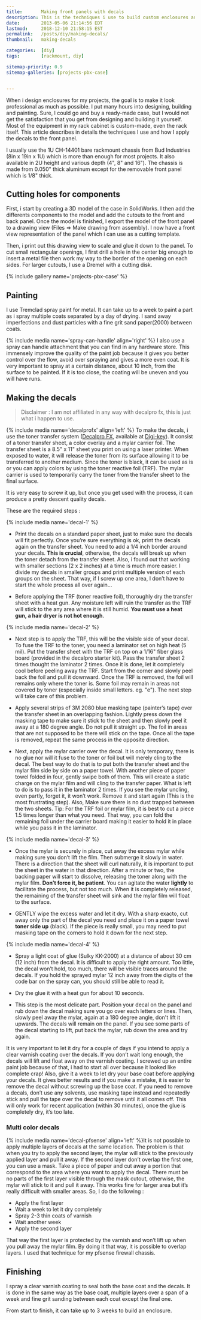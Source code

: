 ```yaml
---
title:       Making front panels with decals
description: This is the techniques i use to build custom enclosures and how i make decals.
date:        2013-05-06 21:14:56 EDT
lastmod:     2018-12-10 21:58:15 EST
permalink:   /posts/diy/making-decals/
thumbnail:   making-decals

categories:  [diy]
tags:        [rackmount, diy]

sitemap-priority: 0.9
sitemap-galleries: [projects-pbx-case]


---
```



When i design enclosures for my projects, the goal is to make it look professional as much as possible. I put many hours into designing, building and painting. Sure, I could go and buy a ready-made case, but I would not get the satisfaction that you get from designing and building it yourself. Most of the equipment in my rack cabinet is custom-made, even the rack itself. This article describes in details the techniques I use and how I apply the decals to the front panel.

<!--more-->

I usually use the 1U CH-14401 bare rackmount chassis from Bud Industries (8in x 19in x 1U) which is more than enough for most projects. It also available in 2U height and various depth (4", 8" and 16"). The chassis is made from 0.050" thick aluminum except for the removable front panel which is 1/8" thick.


## Cutting holes for components

First, i start by creating a 3D model of the case in SolidWorks. I then add the differents components to the model and add the cutouts to the front and back panel. Once the model is finished, I export the model of the front panel to a drawing view (Files => Make drawing from assembly). I now have a front view representation of the panel which i can use as a cutting template.

Then, i print out this drawing view to scale and glue it down to the panel. To cut small rectangular openings, I first drill a hole in the center big enough to insert a metal file then work my way to the border of the opening on each sides. For larger cutouts, I use a Dremel with a cutting disk.

{% include gallery name='projects-pbx-case' %}


## Painting

I use Tremclad spray paint for metal. It can take up to a week to paint a part as i spray multiple coats separated by a day of drying. I sand away imperfections and dust particles with a fine grit sand paper(2000) between coats.

{% include media name='spray-can-handle' align='right' %}
I also use a spray can handle attachment that you can find in any hardware store. This immensely improve the quality of the paint job because it gives you better control over the flow, avoid over spraying and gives a more even coat. It is very important to spray at a certain distance, about 10 inch,  from the surface to be painted. If it is too close, the coating will be uneven and you will have runs.


## Making the decals

>Disclaimer : I am not affiliated in any way with decalpro fx, this is just what i happen to use.

{% include media name='decalprofx' align='left' %}
To make the decals, i use the toner transfer system ([Decalpro FX][link-decalprofx], available at [Digi-key][link-decalprofx]). It consist of a toner transfer sheet, a color overlay and a mylar carrier foil. The transfer sheet is a 8.5" x 11" sheet you print on using a laser printer. When exposed to water, it will release the toner from its surface allowing it to be transferred to another medium. Since the toner is black, it can be used as is or you can apply colors by using the toner reactive foil (TRF). The mylar carrier is used to temporarily carry the toner from the transfer sheet to the final surface.

It is very easy to screw it up, but once you get used with the process, it can produce a pretty descent quality decals.

These are the required steps :

{% include media name='decal-1' %}
* Print the decals on a standard paper sheet, just to make sure the decals will fit perfectly. Once you’re sure everything is ok, print the decals again on the transfer sheet. You need to add a 1/4 inch border around your decals. **This is crucial**, otherwise, the decals will break up when the toner detach from the transfer sheet. Also, i found out that working with smaller sections (2 x 2 inches) at a time is much more easier. I divide my decals in smaller groups and print multiple version of each groups on the sheet. That way, if I screw up one area, I don’t have to start the whole process all over again…

* Before applying the TRF (toner reactive foil), thoroughly dry the transfer sheet with a heat gun. Any moisture left will ruin the transfer as the TRF will stick to the any area where it is still humid. **You must use a heat gun, a hair dryer is not hot enough**.

{% include media name='decal-2' %}
* Next step is to apply the TRF, this will be the visible side of your decal. To fuse the TRF to the toner, you need a laminator set on high heat (5 mil). Put the transfer sheet with the TRF on top on a 1/16" fiber glass board (provided in the decalpro starter kit). Pass the transfer sheet 2 times thought the laminator 2 times. Once it is done, let it completely cool before peeling away the TRF. Start from the corner and slowly peel back the foil and pull it downward. Once the TRF is removed, the foil will remains only where the toner is. Some foil may remain in areas not covered by toner (especially inside small letters. eg. "e"). The next step will take care of this problem.

* Apply several strips of 3M 2080 blue masking tape (painter’s tape) over the transfer sheet in an overlapping fashion. Lightly press down the masking tape to make sure it stick to the sheet and then slowly peel it away at a 180 degree angle. Do not pull it straight up. The foil in areas that are not supposed to be there will stick on the tape. Once all the tape is removed, repeat the same process in the opposite direction.

* Next, apply the mylar carrier over the decal. It is only temporary, there is no glue nor will it fuse to the toner or foil but will merely cling to the decal. The best way to do that is to put both the transfer sheet and the mylar film side by side on a paper towel. With another piece of paper towel folded in four, gently swipe both of them. This will create a static charge on the mylar film and will cling to the transfer paper. What is left to do is to pass it in the laminator 2 times. If you see the mylar uncling, even partly, forget it, it won’t work. Remove it and start again (This is the most frustrating step). Also, Make sure there is no dust trapped between the two sheets. Tip: For the TRF foil or mylar film, it is best to cut a piece 1.5 times longer than what you need. That way, you can fold the remaining foil under the carrier board making it easier to hold it in place while you pass it in the laminator.

{% include media name='decal-3' %}
* Once the mylar is securely in place, cut away the excess mylar while making sure you don’t lift the film. Then submerge it slowly in water. There is a direction that the sheet will curl naturally, it is important to put the sheet in the water in that direction. After a minute or two, the backing paper will start to dissolve, releasing the toner along with the mylar film. **Don’t force it, be patient**. You can agitate the water **lightly** to facilitate the process, but not too much. When it is completely released, the remaining of the transfer sheet will sink and the mylar film will float to the surface.

* GENTLY wipe the excess water and let it dry. With a sharp exacto, cut away only the part of the decal you need and place it on a paper towel **toner side up** (black). If the piece is really small, you may need to put masking tape on the corners to hold it down for the next step.

{% include media name='decal-4' %}
* Spray a light coat of glue (Sulky KK-2000) at a distance of about 30 cm (12 inch) from the decal. It is difficult to apply the right amount. Too little, the decal won’t hold, too much, there will be visible traces around the decals. If you hold the sprayed mylar 12 inch away from the digits of the code bar on the spray can, you should still be able to read it.

* Dry the glue it with a heat gun for about 10 seconds.

* This step is the most delicate part. Position your decal on the panel and rub down the decal making sure you go over each letters or lines. Then, slowly peel away the mylar, again at a 180 degree angle, don't lift it upwards. The decals will remain on the panel. If you see some parts of the decal starting to lift, put back the mylar, rub down the area and try again.

It is very important to let it dry for a couple of days if you intend to apply a clear varnish coating over the decals. If you don’t wait long enough, the decals will lift and float away on the varnish coating. I screwed up an entire paint job because of that, i had to start all over because it looked like complete crap! Also, give it a week to let dry your base coat before applying your decals. It gives better results and if you make a mistake, it is easier to remove the decal without screwing up the base coat. If you need to remove a decals, don’t use any solvents, use masking tape instead and repeatedly stick and pull the tape over the decal to remove until it all comes off. This will only work for recent application (within 30 minutes), once the glue is completely dry, it’s too late.

### Multi color decals

{% include media name='decal-pfsense' align='left' %}It is not possible to apply multiple layers of decals at the same location. The problem is that when you try to apply the second layer, the mylar will stick to the previously applied layer and pull it away. If the second layer don’t overlap the first one, you can use a mask. Take a piece of paper and cut away a portion that correspond to the area where you want to apply the decal. There must be no parts of the first layer visible through the mask cutout, otherwise, the mylar will stick to it and pull it away. This works fine for larger area but it’s really difficult with smaller  areas. So, I do the following :

* Apply the first layer
* Wait a week to let it dry completely
* Spray 2-3 thin coats of varnish
* Wait another week
* Apply the second layer

That way the first layer is protected by the varnish and won’t lift up when you pull away the mylar film. By doing it that way, it is possible to overlap layers. I used that technique for my pfsense firewall chassis.

## Finishing

I spray a clear varnish coating to seal both the base coat and the decals. It is done in the same way as the base coat, multiple layers over a span of a week and fine grit sanding between each coat except the final one.

From start to finish, it can take up to 3 weeks to build an enclosure.



[link-decalprofx]: https://pulsarprofx.com/
[link-decalprofx-digikey]: https://www.digikey.com/product-detail/en/50-1001/182-1026-ND/1306087
